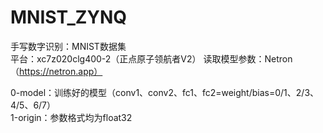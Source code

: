 # MNIST_ZYNQ  
  
手写数字识别：MNIST数据集  
平台：xc7z020clg400-2（正点原子领航者V2）
读取模型参数：Netron（https://netron.app）  

0-model：训练好的模型（conv1、conv2、fc1、fc2=weight/bias=0/1、2/3、4/5、6/7）  
1-origin：参数格式均为float32
